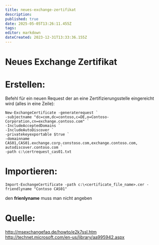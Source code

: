 ```yaml
---
title: neues-exchange-zertifikat
description: 
published: true
date: 2025-05-05T13:26:11.455Z
tags: 
editor: markdown
dateCreated: 2023-12-31T13:33:36.155Z
---
```


# Neues Exchange Zertifikat

# Erstellen:

Befehl für ein neuen Request der an eine Zertifizierungsstelle eingereicht wird (alles in eine Zeile):

```
New-ExchangeCertificate -generaterequest `
-subjectname "dc=com,dc=contoso,c=DE,o=Contoso-Corporation,cn=exchange.contoso.com" `
-IncludeAcceptedDomains `
-IncludeAutoDiscover `
-privatekeyexportable $true `
-domainname CAS01,CAS01.exchange.corp.constoso.com,exchange.contoso.com, autodiscover.contoso.com `
-path c:\certrequest_cas01.txt
```

# Importieren:

`
Import-ExchangeCertificate -path c:\<certificate_file_name>.cer -friendlyname "Contoso CAS01"
`

den **frienlyname** muss man nicht angeben

# Quelle:

http://msexchangefaq.de/howto/e2k7ssl.htm
http://technet.microsoft.com/en-us/library/aa995942.aspx